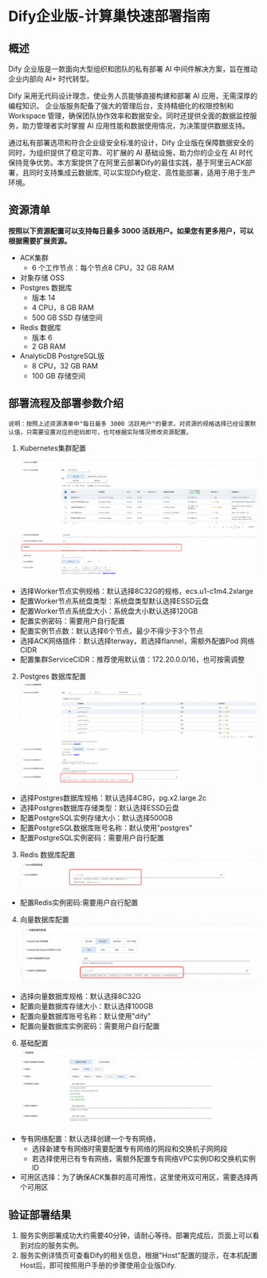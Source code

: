 # Dify企业版-计算巢快速部署指南

## 概述

Dify 企业版是一款面向大型组织和团队的私有部署 AI 中间件解决方案，旨在推动企业内部向 AI+ 时代转型。

Dify 采用无代码设计理念，使业务人员能够直接构建和部署 AI 应用，无需深厚的编程知识。 企业版服务配备了强大的管理后台，支持精细化的权限控制和 Workspace 管理，确保团队协作效率和数据安全。同时还提供全面的数据监控服务，助力管理者实时掌握 AI 应用性能和数据使用情况，为决策提供数据支持。

通过私有部署选项和符合企业级安全标准的设计，Dify 企业版在保障数据安全的同时，为组织提供了稳定可靠、可扩展的 AI 基础设施，助力你的企业在 AI 时代保持竞争优势。本方案提供了在阿里云部署Dify的最佳实践，基于阿里云ACK部署，且同时支持集成云数据库, 可以实现Dify稳定、高性能部署，适用于用于生产环境。


## 资源清单

**按照以下资源配置可以支持每日最多 3000 活跃用户。如果您有更多用户，可以根据需要扩展资源。**

- ACK集群
  - 6 个工作节点：每个节点8 CPU，32 GB RAM
- 对象存储 OSS
- Postgres 数据库
  - 版本 14 
  - 4 CPU，8 GB RAM 
  - 500 GB SSD 存储空间
- Redis 数据库
  - 版本 6
  - 2 GB RAM
- AnalyticDB PostgreSQL版 
  - 8 CPU，32 GB RAM
  - 100 GB 存储空间

## 部署流程及部署参数介绍

```
说明：按照上述资源清单中"每日最多 3000 活跃用户"的要求，对资源的规格选择已经设置默认值，只需要设置对应的密码即可，也可根据实际情况修改资源配置。
```

1. Kubernetes集群配置
  
   ![img.png](img.png)
 - 选择Worker节点实例规格：默认选择8C32G的规格，ecs.u1-c1m4.2xlarge
 - 配置Worker节点系统盘类型：系统盘类型默认选择ESSD云盘
 - 配置Worker节点系统盘大小：系统盘大小默认选择120GB
 - 配置实例密码：需要用户自行配置
 - 配置实例节点数：默认选择6个节点，最少不得少于3个节点
 - 选择ACK网络插件：默认选择terway，若选择flannel，需额外配置Pod 网络CIDR
 - 配置集群ServiceCIDR：推荐使用默认值：172.20.0.0/16，也可按需调整
2. Postgres 数据库配置
![img_1.png](img_1.png)
 - 选择Postgres数据库规格：默认选择4C8G，pg.x2.large.2c
 - 选择Postgres数据库存储类型：默认选择ESSD云盘
 - 配置PostgreSQL实例存储大小：默认选择500GB
 - 配置PostgreSQL数据库账号名称：默认使用"postgres"
 - 配置PostgreSQL实例密码：需要用户自行配置
3. Redis 数据库配置
![img_2.png](img_2.png)
  - 配置Redis实例密码:需要用户自行配置
4. 向量数据库配置
![img_3.png](img_3.png)
  - 选择向量数据库规格：默认选择8C32G
  - 配置向量数据库存储大小：默认选择100GB
  - 配置向量数据库账号名称：默认使用"dify"
  - 配置向量数据库实例密码：需要用户自行配置
6. 基础配置
![img_4.png](img_4.png)
- 专有网络配置：默认选择创建一个专有网络，
  - 选择新建专有网络时需要配置专有网络的网段和交换机子网网段
  - 若选择使用已有专有网络，需额外配置专有网络VPC实例ID和交换机实例ID
- 可用区选择：为了确保ACK集群的高可用性，这里使用双可用区，需要选择两个可用区

## 验证部署结果

1. 服务实例部署成功大约需要40分钟，请耐心等待。部署完成后，页面上可以看到对应的服务实例。
2. 服务实例详情页可查看Dify的相关信息，根据"Host"配置的提示，在本机配置Host后，即可按照用户手册的步骤使用企业版Dify.
